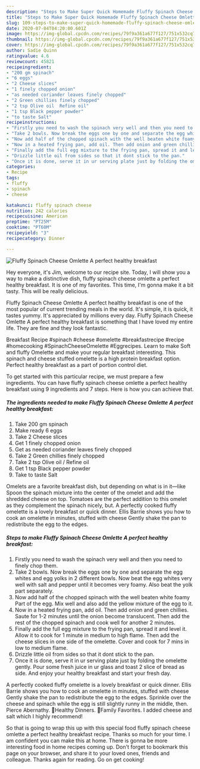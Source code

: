```yaml
---
description: "Steps to Make Super Quick Homemade Fluffy Spinach Cheese Omlette A perfect healthy breakfast"
title: "Steps to Make Super Quick Homemade Fluffy Spinach Cheese Omlette A perfect healthy breakfast"
slug: 109-steps-to-make-super-quick-homemade-fluffy-spinach-cheese-omlette-a-perfect-healthy-breakfast
date: 2020-07-04T04:20:00.601Z
image: https://img-global.cpcdn.com/recipes/79f9a361a677f127/751x532cq70/fluffy-spinach-cheese-omlette-a-perfect-healthy-breakfast-recipe-main-photo.jpg
thumbnail: https://img-global.cpcdn.com/recipes/79f9a361a677f127/751x532cq70/fluffy-spinach-cheese-omlette-a-perfect-healthy-breakfast-recipe-main-photo.jpg
cover: https://img-global.cpcdn.com/recipes/79f9a361a677f127/751x532cq70/fluffy-spinach-cheese-omlette-a-perfect-healthy-breakfast-recipe-main-photo.jpg
author: Sadie Quinn
ratingvalue: 4.6
reviewcount: 45821
recipeingredient:
- "200 gm spinach"
- "6 eggs"
- "2 Cheese slices"
- "1 finely chopped onion"
- "as needed coriander leaves finely chopped"
- "2 Green chillies finely chopped"
- "2 tsp Olive oil  Refine oil"
- "1 tsp Black pepper powder"
- "to taste Salt"
recipeinstructions:
- "Firstly you need to wash the spinach very well and then you need to finely chop them."
- "Take 2 bowls. Now break the eggs one by one and separate the egg whites and egg yolks in 2 different bowls. Now beat the egg whites very well with salt and pepper until it becomes very foamy. Also beat the yolk part separately."
- "Now add half of the chopped spinach with the well beaten white foamy Part of the egg. Mix well and also add the yellow mixture of the egg to it."
- "Now in a heated frying pan, add oil. Then add onion and green chillies. Saute for 1-2 minutes until the onion become translucent. Then add the rest of the chopped spinach and cook well for another 2 minutes."
- "Finally add the full egg mixture to the frying pan, spread it and level it. Allow it to cook for 1 minute in medium to high flame. Then add the cheese slices in one side of the omelette. Cover and cook for 7 mins in low to medium flame."
- "Drizzle little oil from sides so that it dont stick to the pan."
- "Once it is done, serve it in ur serving plate just by folding the omelette gently. Pour some fresh juice in ur glass and toast 2 slice of bread as side. And enjoy your healthy breakfast and start your fresh day."
categories:
- Recipe
tags:
- fluffy
- spinach
- cheese

katakunci: fluffy spinach cheese 
nutrition: 242 calories
recipecuisine: American
preptime: "PT25M"
cooktime: "PT60M"
recipeyield: "3"
recipecategory: Dinner

---
```



![Fluffy Spinach Cheese Omlette A perfect healthy breakfast](https://img-global.cpcdn.com/recipes/79f9a361a677f127/751x532cq70/fluffy-spinach-cheese-omlette-a-perfect-healthy-breakfast-recipe-main-photo.jpg)

Hey everyone, it's Jim, welcome to our recipe site. Today, I will show you a way to make a distinctive dish, fluffy spinach cheese omlette a perfect healthy breakfast. It is one of my favorites. This time, I'm gonna make it a bit tasty. This will be really delicious.

Fluffy Spinach Cheese Omlette A perfect healthy breakfast is one of the most popular of current trending meals in the world. It's simple, it is quick, it tastes yummy. It's appreciated by millions every day. Fluffy Spinach Cheese Omlette A perfect healthy breakfast is something that I have loved my entire life. They are fine and they look fantastic.

Breakfast Recipe #spinach #cheese #omelette #breakfastrecipe #recipe #homecooking #SpinachCheeseOmelette #Eggrecipes. Learn to make Soft and fluffy Omelette and make your regular breakfast interesting. This spinach and cheese stuffed omelette is a high protein breakfast option. Perfect healthy breakfast as a part of portion control diet.


To get started with this particular recipe, we must prepare a few ingredients. You can have fluffy spinach cheese omlette a perfect healthy breakfast using 9 ingredients and 7 steps. Here is how you can achieve that.

<!--inarticleads1-->

##### The ingredients needed to make Fluffy Spinach Cheese Omlette A perfect healthy breakfast:

1. Take 200 gm spinach
1. Make ready 6 eggs
1. Take 2 Cheese slices
1. Get 1 finely chopped onion
1. Get as needed coriander leaves finely chopped
1. Take 2 Green chillies finely chopped
1. Take 2 tsp Olive oil / Refine oil
1. Get 1 tsp Black pepper powder
1. Take to taste Salt


Omelets are a favorite breakfast dish, but depending on what is in it—like Spoon the spinach mixture into the center of the omelet and add the shredded cheese on top. Tomatoes are the perfect addition to this omelet as they complement the spinach nicely, but. A perfectly cooked fluffy omelette is a lovely breakfast or quick dinner. Ellis Barrie shows you how to cook an omelette in minutes, stuffed with cheese Gently shake the pan to redistribute the egg to the edges. 

<!--inarticleads2-->

##### Steps to make Fluffy Spinach Cheese Omlette A perfect healthy breakfast:

1. Firstly you need to wash the spinach very well and then you need to finely chop them.
1. Take 2 bowls. Now break the eggs one by one and separate the egg whites and egg yolks in 2 different bowls. Now beat the egg whites very well with salt and pepper until it becomes very foamy. Also beat the yolk part separately.
1. Now add half of the chopped spinach with the well beaten white foamy Part of the egg. Mix well and also add the yellow mixture of the egg to it.
1. Now in a heated frying pan, add oil. Then add onion and green chillies. Saute for 1-2 minutes until the onion become translucent. Then add the rest of the chopped spinach and cook well for another 2 minutes.
1. Finally add the full egg mixture to the frying pan, spread it and level it. Allow it to cook for 1 minute in medium to high flame. Then add the cheese slices in one side of the omelette. Cover and cook for 7 mins in low to medium flame.
1. Drizzle little oil from sides so that it dont stick to the pan.
1. Once it is done, serve it in ur serving plate just by folding the omelette gently. Pour some fresh juice in ur glass and toast 2 slice of bread as side. And enjoy your healthy breakfast and start your fresh day.


A perfectly cooked fluffy omelette is a lovely breakfast or quick dinner. Ellis Barrie shows you how to cook an omelette in minutes, stuffed with cheese Gently shake the pan to redistribute the egg to the edges. Sprinkle over the cheese and spinach while the egg is still slightly runny in the middle, then. Pierce Abernathy. 🍲Healthy Dinners. 🍜Family Favorites. I added cheese and salt which I highly recommend! 

So that is going to wrap this up with this special food fluffy spinach cheese omlette a perfect healthy breakfast recipe. Thanks so much for your time. I am confident you can make this at home. There is gonna be more interesting food in home recipes coming up. Don't forget to bookmark this page on your browser, and share it to your loved ones, friends and colleague. Thanks again for reading. Go on get cooking!
